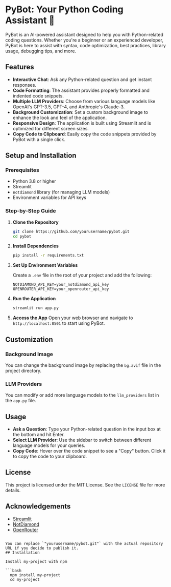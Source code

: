 
# PyBot: Your Python Coding Assistant 🐍

PyBot is an AI-powered assistant designed to help you with Python-related coding questions. Whether you're a beginner or an experienced developer, PyBot is here to assist with syntax, code optimization, best practices, library usage, debugging tips, and more.

## Features

- **Interactive Chat**: Ask any Python-related question and get instant responses.
- **Code Formatting**: The assistant provides properly formatted and indented code snippets.
- **Multiple LLM Providers**: Choose from various language models like OpenAI's GPT-3.5, GPT-4, and Anthropic's Claude-3.
- **Background Customization**: Set a custom background image to enhance the look and feel of the application.
- **Responsive Design**: The application is built using Streamlit and is optimized for different screen sizes.
- **Copy Code to Clipboard**: Easily copy the code snippets provided by PyBot with a single click.

## Setup and Installation

### Prerequisites

- Python 3.8 or higher
- Streamlit
- `notdiamond` library (for managing LLM models)
- Environment variables for API keys

### Step-by-Step Guide

1. **Clone the Repository**
   ```bash
   git clone https://github.com/yourusername/pybot.git
   cd pybot
   ```

2. **Install Dependencies**
   ```bash
   pip install -r requirements.txt
   ```

3. **Set Up Environment Variables**

   Create a `.env` file in the root of your project and add the following:

   ```env
   NOTDIAMOND_API_KEY=your_notdiamond_api_key
   OPENROUTER_API_KEY=your_openrouter_api_key
   ```

4. **Run the Application**
   ```bash
   streamlit run app.py
   ```

5. **Access the App**
   Open your web browser and navigate to `http://localhost:8501` to start using PyBot.

## Customization

### Background Image

You can change the background image by replacing the `bg.avif` file in the project directory.

### LLM Providers

You can modify or add more language models to the `llm_providers` list in the `app.py` file.

## Usage

- **Ask a Question**: Type your Python-related question in the input box at the bottom and hit Enter.
- **Select LLM Provider**: Use the sidebar to switch between different language models for your queries.
- **Copy Code**: Hover over the code snippet to see a "Copy" button. Click it to copy the code to your clipboard.


## License

This project is licensed under the MIT License. See the `LICENSE` file for more details.

## Acknowledgements

- [Streamlit](https://streamlit.io/)
- [NotDiamond](https://notdiamond.com)
- [OpenRouter](https://openrouter.ai)
```

You can replace `"yourusername/pybot.git"` with the actual repository URL if you decide to publish it.
## Installation

Install my-project with npm

```bash
  npm install my-project
  cd my-project
```
    